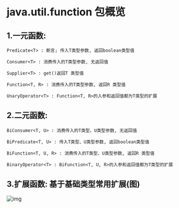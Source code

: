 java.util.function 包概览    
===

1.一元函数:    
---

    Predicate<T> : 断言; 传入T类型参数, 返回boolean类型值    

    Consumer<T> : 消费传入的T类型参数, 无返回值    

    Supplier<T> : get()返回T 类型值    

    Function<T, R> : 消费传入的T类型参数, 返回R 类型值    

    UnaryOperator<T> : Function<T, R>的入参和返回值都为T类型的扩展    

2.二元函数:    
---

    BiConsumer<T, U> : 消费传入的T类型、U类型参数, 无返回值    

    BiPredicate<T, U> : 传入T类型、U类型参数, 返回boolean类型值    

    BiFunction<T, U, R> : 消费传入的T类型、U类型参数, 返回R 类型值    

    BinaryOperator<T> : BiFunction<T, U, R>的入参和返回值都为T类型的扩展

3.扩展函数: 基于基础类型常用扩展(图)    
---
    
![img](/assets/20200109-function.png)